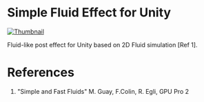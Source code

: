 # Simple Fluid Effect for Unity

[![Thumbnail](http://img.youtube.com/vi/EYmZhtEaxP8/0.jpg)](https://youtu.be/EYmZhtEaxP8)

Fluid-like post effect for Unity based on 2D Fluid simulation [Ref 1]. 

# References
1. "Simple and Fast Fluids" M. Guay, F.Colin, R. Egli, GPU Pro 2
